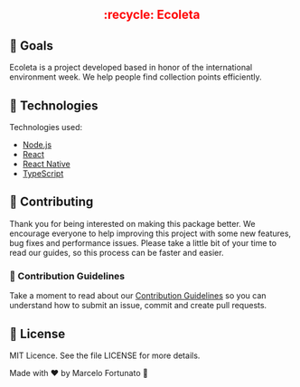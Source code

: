 <h2 style="color:red" align="center"> :recycle: Ecoleta </h3>

## :dart: Goals

Ecoleta is a project developed based in honor of the international environment week. We help people find collection points efficiently.

## :rocket: Technologies

Technologies used:

- [Node.js](https://nodejs.org/en/)
- [React](https://reactjs.org)
- [React Native](https://facebook.github.io/react-native/)
- [TypeScript](https://www.typescriptlang.org/)

## 🤖 Contributing

Thank you for being interested on making this package better. We encourage everyone to help improving this project with some new features, bug fixes and performance issues. Please take a little bit of your time to read our guides, so this process can be faster and easier.

### 📖 Contribution Guidelines

Take a moment to read about our [Contribution Guidelines](/.github/CONTRIBUTING.md) so you can understand how to submit an issue, commit and create pull requests.

## :memo: License

MIT Licence. See the file LICENSE for more details.

Made with :heart: by Marcelo Fortunato :wave:
